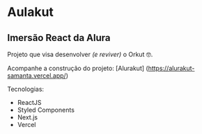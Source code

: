 # Aulakut

## Imersão React da Alura

Projeto que visa desenvolver <i>(e reviver)</i> o Orkut 🤓.

Acompanhe a construção do projeto:
[Alurakut] (https://alurakut-samanta.vercel.app/)

Tecnologias:
- ReactJS
- Styled Components
- Next.js
- Vercel
